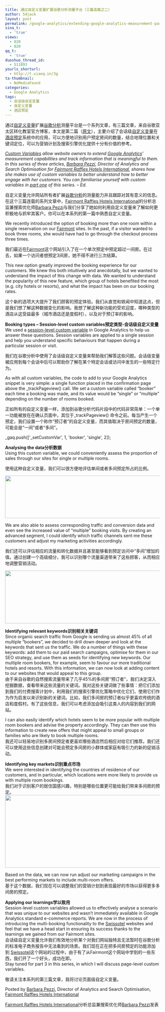 ```yaml
---
title: 通过自定义变量扩展谷歌分析测量平台（三篇连载之二）
author: 54jack
layout: post
permalink: /google-analytics/extending-google-analytics-measurement-part-2/
sina_t:
  - 'true'
views:
  - 820
  - 820
qq_t:
  - 'true'
duoshuo_thread_id:
  - 511893
yourls_shorturl:
  - http://t.xiaoq.in/3g
ta-thumbnail:
  - NoMediaFound
categories:
  - Google Analytics
tags:
  - 会话级自定变量
  - 自定义变量
  - 酒店预定
---
```

通过<span class='wp_keywordlink_affiliate'><a href="https://xiaoq.in/tag/%e8%87%aa%e5%ae%9a%e4%b9%89%e5%8f%98%e9%87%8f/" title="查看自定义变量中的全部文章" target="_blank">自定义变量</a></span>扩展<span class='wp_keywordlink'><a href="https://xiaoq.in/google-analytics/" title="谷歌分析" target="_blank">谷歌分析</a></span>测量平台是一个系列文章，有三篇文章，来自谷歌亚太区转化教室官方博客，本文是第二篇（<a title="通过自定义变量扩展谷歌分析测量平台：会话级自定义变量" href="http://conversionroom-japac.blogspot.com/2011/04/extending-google-analytics-measurement_26.html" target="_blank">原文</a>），主要介绍了会话级<span class='wp_keywordlink_affiliate'><a href="https://xiaoq.in/tag/%e8%87%aa%e5%ae%9a%e4%b9%89%e5%8f%98%e9%87%8f/" title="查看自定义变量中的全部文章" target="_blank">自定义变量</a></span>在<span class='wp_keywordlink_affiliate'><a href="https://xiaoq.in/tag/%e9%85%92%e5%ba%97%e9%a2%84%e5%ae%9a/" title="查看酒店预定中的全部文章" target="_blank">酒店预定</a></span>系统中的应用，可以方便地识别用户预定房间的数量，结合地理位置和关键词定位，可以为营销计划及搜索引擎优化提供十分有价值的参考。

*[Custom Variables][1] allow website owners to extend <span class='wp_keywordlink'><a href="https://xiaoq.in/google-analytics/" title="Google Analytics" target="_blank">Google Analytics</a></span>’ measurement capabilities and track information that is meaningful to them. In this series of three articles, [Barbara Pezzi][2], Director of Analytics and Search Optimisation for [Fairmont Raffles Hotels International][3], shares how she makes use of custom variables to better understand how to better engage with her customers. You can familiarise yourself with custom variables in [part one][4] of this series. – Ed.*

自定义变量允许网站所有者扩展<a title="谷歌分析" href="http://g.xiaoq.in/" target="_blank">谷歌分析</a>的测量能力并且跟踪对其有意义的信息。在这个三篇连载的系列文章中，[Fairmont Raffles Hotels International][3]的分析总监兼搜索优化师[Barbara Pezzi][2]与我们分享了她如何利用自定义变量来了解如何更积极地与抓牢其客户。你可以在本系列的第一篇中熟悉自定义变量。

We recently introduced the option of booking more than one room within a single reservation on our [Fairmont][5] sites. In the past, if a visitor wanted to book three rooms, she would have had to go through the checkout process three times.

我们最近在[Fairmont][5]这个网站引入了在一个单次预定中预定超过一间房。在过去，如果一个访问者想预定3间房，她不得不进行三次结算。

This new option greatly improved the booking experience for our customers. We knew this both intuitively and anecdotally, but we wanted to understand the impact of this change with data. We wanted to understand the popularity of this new feature, which group of hotels benefited the most (e.g. city hotels or resorts), and what the impact has been on our booking rates.

这个新的选项大大提升了我们顾客的预定体验。我们从直觉和轶闻中知道这点，但是我们想了解这种数据变化的影响。我想了解这种新功能的受欢迎度，哪种类型的酒店从这受益最多（城市酒店还是度假村），以及对于预订率的影响。

**Booking types &#8211; Session-level custom variables预定类型-会话级自定义变量**  
We used a [session-level custom variable][6] in Google Analytics to help us answer these questions. Session variables are applied to a single session and help you understand specific behaviours that happen during a particular session or visit.

我们在谷歌分析中使用了会话级自定义变量来帮助我们解答这些问题。会话级变量被应用到每个会话中后可以帮助你了解在某个特定会话或访问中发生的一些特定行为。

As with all custom variables, the code to add to your Google Analytics snippet is very simple: a single function placed in the confirmation page above the _trackPageview() call. We set a custom variable called “booker” each time a booking was made, and its value would be “single” or “multiple” depending on the number of rooms booked.

正如所有的自定义变量一样，添加到谷歌分析代码片段中的代码非常简单：一个单一功能被放在在确认页面中，其位于_trackPageview() 命令之前。每当产生一个预定，我们设置一个称作“预订者”的自定义变量，而其值取决于房间预定的数量，可能会是“一间”或者“多间”。

\_gaq.push(['\_setCustomVar', 1, 'booker', 'single', 2]);

**Analysing the data分析数据**  
Using this custom variable, we could conveniently assess the proportion of sales through our sites for single or multiple rooms.

使用这种自定义变量，我们可以很方便地评估单间或者多间预定所占的比例。

<a href="http://cdn.54jack.com/images/2011/06/image08.png" target="_blank"><img style="border: 0px;" src="http://cdn.54jack.com/images/2011/06/image08.png" alt="" width="640" height="138" border="0" /></a>

We are also able to assess corresponding traffic and conversion data and even see the increased value of “multiple” booking visits. By creating an advanced segment, I could identify which traffic channels sent me these customers and adjust my marketing activities accordingly.

我们还可以评估相应的流量和转化数据并且甚至能够看到预定访问中“多间”增加的值。通过创建一个高级细分，我可以识别哪个流量渠道带来了这些顾客，从而相应地调整营销活动。

<a href="http://cdn.54jack.com/images/2011/06/image09.png" target="_blank"><img style="border: 0px;" src="http://cdn.54jack.com/images/2011/06/image09.png" alt="" width="640" height="172" border="0" /></a>

**Identifying relevant keywords识别相关关键词**  
Since organic search traffic from Google is sending us almost 45% of all multiple “bookers”, we decided to drill down deeper and look at the keywords that sent us the traffic. We do a number of things with these keywords: add them to our paid search campaigns, optimise for them in our SEO strategy, and use them as seeds for identifying new keywords. Our multiple room bookers, for example, seem to favour our more traditional hotels and resorts. With this information, we can now look at adding content to our websites that would appeal to this group.  
由于来自谷歌的自然搜索流量带来了几乎45%的多间房“预订者”，我们决定深入挖掘数据，查看带来这些流量的关键词。我对这些关键词做了些事情：把它们添加到我们的付费搜索计划中，利用我们的搜索引擎优化策略中优化它们，使用它们作为作为启发以来识别新的关键词。比如，我们多间房的预订者似乎更喜欢传统的酒店和度假村。有了这些信息，我们可以考虑添加会吸引这类人的内容到我们的网站。  
<a href="http://cdn.54jack.com/images/2011/06/image01.png" target="_blank"><img style="border: 0px;" src="http://cdn.54jack.com/images/2011/06/image01.png" alt="" border="0" /></a>

I can also easily identify which hotels seem to be more popular with multiple room bookers and advise the property accordingly. They can then use this information to create new offers that might appeal to small groups or families who are likely to book multiple rooms.  
我还可以轻易地识别多房间预定者更喜欢哪些酒店然后相应对给它们推荐。我们还可以使用这些信息创建对可能会预定多间房的小群体或家庭有吸引力的新的促销活动。

**Identifying key markets识别重点市场**  
We were interested in identifying the countries of residence of our customers, and in particular, which locations were more likely to provide us with multiple room bookings.  
我们对于识别客户的居住国感兴趣，特别是哪些位置更可能给我们带来多间房的预定。  
<a href="http://cdn.54jack.com/images/2011/06/image00.png" target="_blank"><img style="border: 0px;" src="http://cdn.54jack.com/images/2011/06/image00.png" alt="" width="640" height="236" border="0" /></a>

Based on the data, we can now run adjust our marketing campaigns in the best performing markets to include multi-room offers.  
基于这个数据，我们现在可以调整我们的营销计划到表现最好的市场以获得更多多间房的预定。

**Applying our learnings学以致用**  
Session-level custom variables allowed us to effectively analyse a scenario that was unique to our websites and wasn’t immediately available in Google Analytics standard e-commerce reports. We are now in the process of introducing the multi-booking functionality to the [Swissotel][7] websites and feel that we have a head start in ensuring its success thanks to the learnings we gained from our Fairmont sites.  
会话级自定义变量允许我们有效地分析某个对我们网站独特且无法暂时在谷歌分析的标准电子商务报告中无法看到的场景。我们现在正在把多间房预定的功能添加到 [Swissotel][7]这个网站的过程中，由于有了从Fairmont这个网站中学到的一些东西，我们开了一个好头，成功在即。  
Stay tuned for part 3 in this series, in which I will discuss page-level custom variables.

敬请关注本系列的第三篇文章，我将讨论页面级自定义变量。

Posted by [Barbara Pezzi][2], Director of Analytics and Search Optimisation, [Fairmont Raffles Hotels International][3]

[Fairmont Raffles Hotels International][3]分析总监兼搜索优化师[Barbara Pezzi][2]发表

 [1]: http://code.google.com/apis/analytics/docs/tracking/gaTrackingCustomVariables.html
 [2]: http://www.linkedin.com/in/barbarapezzi
 [3]: http://www.frhi.com/
 [4]: http://conversionroom-japac.blogspot.com/2011/04/extending-google-analytics-measurement.html
 [5]: http://www.fairmont.com/
 [6]: http://code.google.com/apis/analytics/docs/tracking/gaTrackingCustomVariables.html#sessionLevel
 [7]: http://www.swissotel.com/EN/Home